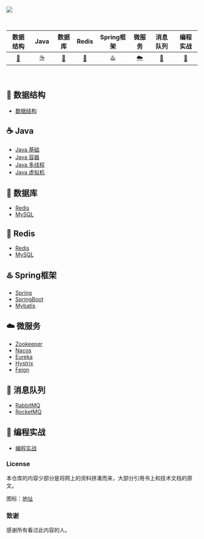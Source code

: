 <br>

![](images/index.jpg)

<br>

| 数据结构 | &nbsp;Java&nbsp; |数据库 | Redis |Spring框架 | 微服务| 消息队列 |编程实战 | 
| :------: | :------: | :------: | :------: | :------: | :------: | :------: |:------: |
| [:pencil:](#pencil-数据结构)| [:coffee:](#coffee-java) | [:floppy_disk:](#floppy_disk-数据库) |[:pushpin:](#pushpin-Redis) | [:hotsprings:](#hotsprings-Spring框架) |[:cloud:](#cloud-微服务) | [:rabbit:](#rabbit-消息队列) | [:bear:](#bear-编程实战) |
<br>

## :pencil: 数据结构

- [数据结构](https://github.com/robert202003/Java-Notes/blob/master/docs/datastructure-algorithm/datastructure.md)

## :coffee: Java

- [Java 基础](https://github.com/robert202003/Java-Notes/blob/master/docs/java/basic.md)
- [Java 容器](https://github.com/robert202003/Java-Notes/blob/master/docs/java/collections.md)
- [Java 多线程](https://github.com/robert202003/Java-Notes/blob/master/docs/java/multi-thread.md)
- [Java 虚拟机](https://github.com/robert202003/Java-Notes/blob/master/docs/java/jvm.md)

## :floppy_disk: 数据库

- [Redis](https://github.com/robert202003/Java-Notes/blob/master/docs/batabase/redis.md)
- [MySQL](https://github.com/robert202003/Java-Notes/blob/master/docs/batabase/database.md)


## :floppy_disk: Redis

- [Redis](https://github.com/robert202003/Java-Notes/blob/master/docs/batabase/redis.md)
- [MySQL](https://github.com/robert202003/Java-Notes/blob/master/docs/batabase/database.md)

## :hotsprings: Spring框架

- [Spring](https://github.com/robert202003/Java-Notes/blob/master/docs/framework/spring.md)
- [SpringBoot](https://github.com/robert202003/Java-Notes/blob/master/docs/framework/springboot.md)
- [Mybatis](https://github.com/robert202003/Java-Notes/blob/master/docs/framework/mybatis.md)

## :cloud: 微服务

- [Zookeeper](https://github.com/robert202003/Java-Notes/blob/master/docs/system-design/zookeeper.md)
- [Nacos](https://github.com/robert202003/Java-Notes/blob/master/docs/system-design/nacos.md)
- [Eureka](https://github.com/robert202003/Java-Notes/blob/master/docs/system-design/eureka.md)
- [Hystrix](https://github.com/robert202003/Java-Notes/blob/master/docs/system-design/hystrix.md)
- [Feign](https://github.com/robert202003/Java-Notes/blob/master/docs/system-design/feign.md)

## :rabbit: 消息队列

- [RabbitMQ](https://github.com/robert202003/Java-Notes/blob/master/docs/rabbit.md)
- [RocketMQ](https://github.com/robert202003/Java-Notes/blob/master/docs/rocketmq.md)

## :bear: 编程实战

- [编程实战](https://github.com/robert202003/Java-Notes/blob/master/docs/practice.md)

### License

本仓库的内容少部分是将网上的资料拼凑而来，大部分引用书上和技术文档的原文。

图标：[地址](https://www.webfx.com/tools/emoji-cheat-sheet/)

### 致谢

感谢所有看过此内容的人。

